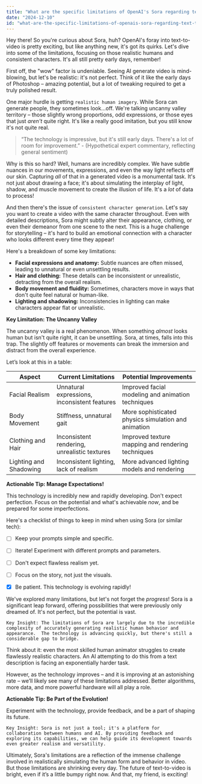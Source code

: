 ```yaml
---
title: "What are the specific limitations of OpenAI's Sora regarding text-to-video generation, including issues with realistic human imagery and consistent character generation?"
date: "2024-12-10"
id: "what-are-the-specific-limitations-of-openais-sora-regarding-text-to-video-generation-including-issues-with-realistic-human-imagery-and-consistent-character-generation"
---
```


Hey there!  So you're curious about Sora, huh?  OpenAI's foray into text-to-video is pretty exciting, but like anything new, it's got its quirks.  Let's dive into some of the limitations, focusing on those realistic humans and consistent characters.  It's all still pretty early days, remember!

First off, the "wow" factor is undeniable.  Seeing AI generate video is mind-blowing, but let's be realistic:  it's not perfect.  Think of it like the early days of Photoshop – amazing potential, but a lot of tweaking required to get a truly polished result.

One major hurdle is getting `realistic human imagery`.  While Sora can generate people, they sometimes look…off. We're talking uncanny valley territory –  those slightly wrong proportions, odd expressions, or those eyes that just *aren't* quite right.  It's like a really good imitation, but you still know it's not quite real.  

>“The technology is impressive, but it's still early days.  There's a lot of room for improvement.”  -  (Hypothetical expert commentary, reflecting general sentiment)


Why is this so hard? Well, humans are incredibly complex.  We have subtle nuances in our movements, expressions, and even the way light reflects off our skin.  Capturing *all* of that in a generated video is a monumental task.  It's not just about drawing a face; it's about simulating the interplay of light, shadow, and muscle movement to create the illusion of life.  It's a *lot* of data to process!

And then there's the issue of `consistent character generation`.  Let's say you want to create a video with the same character throughout.  Even with detailed descriptions, Sora might subtly alter their appearance, clothing, or even their demeanor from one scene to the next. This is a huge challenge for storytelling – it's hard to build an emotional connection with a character who looks different every time they appear!


Here's a breakdown of some key limitations:

*   **Facial expressions and anatomy:**  Subtle nuances are often missed, leading to unnatural or even unsettling results.
*   **Hair and clothing:**  These details can be inconsistent or unrealistic, detracting from the overall realism.
*   **Body movement and fluidity:**  Sometimes, characters move in ways that don't quite feel natural or human-like.
*   **Lighting and shadowing:**  Inconsistencies in lighting can make characters appear flat or unrealistic.


**Key Limitation:  The Uncanny Valley**

The uncanny valley is a real phenomenon.  When something *almost* looks human but isn't quite right, it can be unsettling.  Sora, at times, falls into this trap.  The slightly off features or movements can break the immersion and distract from the overall experience.


Let’s look at this in a table:

| Aspect               | Current Limitations                                      | Potential Improvements                               |
|-----------------------|----------------------------------------------------------|----------------------------------------------------|
| Facial Realism       | Unnatural expressions, inconsistent features             | Improved facial modeling and animation techniques     |
| Body Movement         | Stiffness, unnatural gait                               | More sophisticated physics simulation and animation  |
| Clothing and Hair    | Inconsistent rendering, unrealistic textures              | Improved texture mapping and rendering techniques   |
| Lighting and Shadowing | Inconsistent lighting, lack of realism                   | More advanced lighting models and rendering           |


**Actionable Tip: Manage Expectations!**

This technology is incredibly new and rapidly developing. Don't expect perfection.  Focus on the potential and what's achievable *now*, and be prepared for some imperfections.


Here's a checklist of things to keep in mind when using Sora (or similar tech):

- [ ]  Keep your prompts simple and specific.
- [ ]  Iterate!  Experiment with different prompts and parameters.
- [ ]  Don't expect flawless realism yet.
- [ ]  Focus on the story, not just the visuals.
- [x] Be patient. This technology is evolving rapidly!


We've explored many limitations, but let's not forget the *progress*!  Sora is a significant leap forward, offering possibilities that were previously only dreamed of.  It's not perfect, but the potential is vast.


```
Key Insight: The limitations of Sora are largely due to the incredible complexity of accurately generating realistic human behavior and appearance.  The technology is advancing quickly, but there's still a considerable gap to bridge.
```

Think about it:  even the most skilled human animator struggles to create flawlessly realistic characters.  An AI attempting to do this from a text description is facing an exponentially harder task.

However, as the technology improves – and it is improving at an astonishing rate – we’ll likely see many of these limitations addressed.  Better algorithms, more data, and more powerful hardware will all play a role.


**Actionable Tip: Be Part of the Evolution!**

Experiment with the technology, provide feedback, and be a part of shaping its future.


```
Key Insight: Sora is not just a tool; it's a platform for collaboration between humans and AI. By providing feedback and exploring its capabilities, we can help guide its development towards even greater realism and versatility.
```

Ultimately, Sora's limitations are a reflection of the immense challenge involved in realistically simulating the human form and behavior in video.  But those limitations are shrinking every day.  The future of text-to-video is bright, even if it’s a little bumpy right now.  And that, my friend, is exciting!
